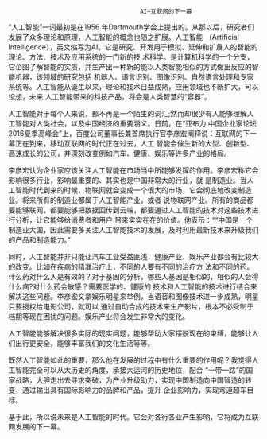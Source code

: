                                          AI—互联网的下一幕
                                         
“人工智能”一词最初是在1956 年Dartmouth学会上提出的。从那以后，研究者们发展了众多理论和原理，人工智能的概念也随之扩展。人工智能
（Artificial Intelligence），英文缩写为AI。它是研究、开发用于模拟、延伸和扩展人的智能的理论、方法、技术及应用系统的一门新的技
术科学。是计算机科学的一个分支，它企图了解智能的实质，并生产出一种新的能以人类智能相似的方式做出反应的智能机器，该领域的研究包括
机器人、语言识别、图像识别、自然语言处理和专家系统等。人工智能从诞生以来，理论和技术日益成熟，应用领域也不断扩大，可以设想，未来
人工智能带来的科技产品，将会是人类智慧的“容器”。

人工智能对于每个人来说，都不再是一个陌生的词汇;然而却很少有人能够理解人工智能对人类社会，以及中国经济的重要涵义。日前，在“亚布力
中国企业家论坛2016夏季高峰会”上，百度公司董事长兼首席执行官李彦宏阐释说：互联网的下一幕正在到来，移动互联网的时代正在过去，人工
智能会催生新的大型、创新型、高速成长的公司，并深刻改变例如汽车、健康、娱乐等许多产业的格局。

李彦宏认为企业家应该关注人工智能在市场当中所能够发挥的作用。李彦宏称它会影响很多行业，影响最重要的、其实也是中国非常大的行业，就
是制造业。当人工智能时代到来的时候，物联网就会变成一个很大的市场，它会彻底地改变制造业。将来所有的制造业都属于人工智能产业，或者
说物联网产业。所有的商品都要能够联网，都要能够把数据回传到云端，都要通过人工智能的技术对这些技术进行分析，让它能够给消费者和用户
带来实实在在的价值。他表示：““中国是一个制造业大国，因此需要多关注人工智能技术的发展，及时利用最新技术来升级我们的产品和制造能力。”

同时，人工智能并非只能让汽车工业受益匪浅，健康产业、娱乐产业都会有比较大的改变。比如在疾病的精准治疗上，不同的人要有不同的治疗方
法和不同的药。什么药对什么人是有效的？对于基因的分析，哪些人基因是相似的，相似的人会得什么病?对什么药会敏感？需要医学的、健康的
技术和人工智能的技术进行结合来解决这些问题。李彦宏又拿娱乐明星来举例，当语音和图像技术进一步成熟，明星只要授权给电影公司，就可以
通过自动合成的技术来生产影片，根本不必受制于档期等现在困扰的问题。娱乐产业将会发生非常大的变化。

人工智能能够解决很多实际的现实问题，能够帮助大家摆脱现在的束缚，能够让人们出行更安全，能够丰富我们的文化生活等等。

既然人工智能如此的重要，那么他在发展的过程中有什么重要的作用呢？我觉得人工智能完全可以从大历史的角度，承接大运河的历史地位，配合
“一带一路”的国家战略，大胆走出去寻求突破，为产业升级助力，实现中国制造向中国智造的转变，通过输出具有国际影响力的品牌和产品，提升
企业影响力，实现弯道超车目标。

基于此，所以说未来是人工智能的时代。它会对各行各业产生影响，它将成为互联网发展的下一幕。

　 　
